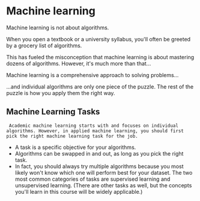 # Machine learning
 Machine learning is not about algorithms.

 When you open a textbook or a university syllabus, you'll often be greeted by a grocery list of algorithms.

 This has fueled the misconception that machine learning is about mastering dozens of algorithms. However, it's much more than that...

 Machine learning is a comprehensive approach to solving problems...

 ...and individual algorithms are only one piece of the puzzle. The rest of the puzzle is how you apply them the right way.

 ## Machine Learning Tasks
     Academic machine learning starts with and focuses on individual algorithms. However, in applied machine learning, you should first pick the right machine learning task for the job.

 * A task is a specific objective for your algorithms.
 * Algorithms can be swapped in and out, as long as you pick the right task.
 * In fact, you should always try multiple algorithms because you most likely won't know which one will perform best for your dataset.
     The two most common categories of tasks are supervised learning and unsupervised learning. (There are other tasks as well, but the concepts you'll learn in this course will be widely applicable.)